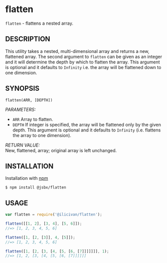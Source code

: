# flatten

`flatten` - flattens a nested array.


DESCRIPTION
-----------

This utility takes a nested, multi-dimensional array and returns a new, flattened array. The second argument to `flatten` can be given as an integer and it will determine the depth by which to flatten the array. This argument is optional and it defaults to `Infinity` i.e. the array will be flattened down to one dimension.


SYNOPSIS
--------

`flatten(ARR, [DEPTH])`

*PARAMETERS:*    <br>
- `ARR`    Array to flatten.     
- `DEPTH`  If integer is specified, the array will be flattened only by the given depth. This argument is optional and it defaults to `Infinity` (i.e. flattens the array to one dimension).

*RETURN VALUE:*    <br>
New, flattened, array; original array is left unchanged.



INSTALLATION
------------
Installation with [npm](https://www.npmjs.com/package/@ilicivan/flatten)

```shell
$ npm install @jsbx/flatten
```

USAGE
-----

```js
var flatten = require('@ilicivan/flatten');

flatten([[1, 2], [3, 4], [5, 6]]);
//=> [1, 2, 3, 4, 5, 6]

flatten([1, [2, [3]], 4, [5]]);
//=> [1, 2, 3, 4, 5, 6]

flatten([1, [2, [3, [4, [5, [6, [7]]]]]]], 1);
//=> [1, 2, [3, [4, [5, [6, [7]]]]]]
```
